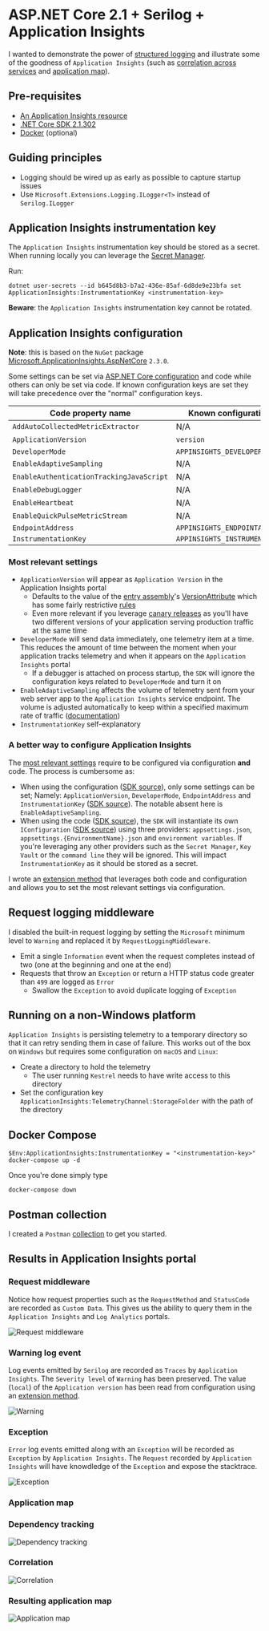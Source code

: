 # ASP.NET Core 2.1 + Serilog + Application Insights

I wanted to demonstrate the power of [structured logging][structured-logging] and illustrate some of the goodness of `Application Insights` (such as [correlation across services][correlation] and [application map][application-map]).

## Pre-requisites

- [An Application Insights resource][create-application-insights]
- [.NET Core SDK 2.1.302][dotnet-core-sdk]
- [Docker][docker] (optional)

## Guiding principles

- Logging should be wired up as early as possible to capture startup issues
- Use `Microsoft.Extensions.Logging.ILogger<T>` instead of `Serilog.ILogger`

## Application Insights instrumentation key

The `Application Insights` instrumentation key should be stored as a secret. When running locally you can leverage the [Secret Manager][secret-manager].

Run:

```posh
dotnet user-secrets --id b645d8b3-b7a2-436e-85af-6d8de9e23bfa set ApplicationInsights:InstrumentationKey <instrumentation-key>
```

**Beware**: the `Application Insights` instrumentation key cannot be rotated.

## Application Insights configuration

**Note**: this is based on the `NuGet` package [Microsoft.ApplicationInsights.AspNetCore][ai-nuget] `2.3.0`.

Some settings can be set via [ASP.NET Core configuration][aspnet-core-configuration] and code while others can only be set via code. If known configuration keys are set they will take precedence over the "normal" configuration keys.

| Code property name | Known configuration key | "Normal" configuration key |
| - | - | - |
| `AddAutoCollectedMetricExtractor` | N/A | N/A |
| `ApplicationVersion` | `version` | N/A |
| `DeveloperMode` | `APPINSIGHTS_DEVELOPER_MODE` | `ApplicationInsights:TelemetryChannel:DeveloperMode` |
| `EnableAdaptiveSampling` | N/A | N/A |
| `EnableAuthenticationTrackingJavaScript` | N/A | N/A |
| `EnableDebugLogger` | N/A | N/A |
| `EnableHeartbeat` | N/A | N/A |
| `EnableQuickPulseMetricStream` | N/A | N/A |
| `EndpointAddress` | `APPINSIGHTS_ENDPOINTADDRESS` | `ApplicationInsights:TelemetryChannel:EndpointAddress` |
| `InstrumentationKey` | `APPINSIGHTS_INSTRUMENTATIONKEY` | `ApplicationInsights:InstrumentationKey` |

### Most relevant settings

- `ApplicationVersion` will appear as `Application Version` in the Application Insights portal
  - Defaults to the value of the [entry assembly][entry-assembly]'s [VersionAttribute][version-attribute]  which has some fairly restrictive [rules][version-attribute-rules]
  - Even more relevant if you leverage [canary releases][canary-release] as you'll have two different versions of your application serving production traffic at the same time
- `DeveloperMode` will send data immediately, one telemetry item at a time. This reduces the amount of time between the moment when your application tracks telemetry and when it appears on the `Application Insights` portal
  - If a debugger is attached on process startup, the `SDK` will ignore the configuration keys related to `DeveloperMode` and turn it on
- `EnableAdaptiveSampling` affects the volume of telemetry sent from your web server app to the `Application Insights` service endpoint. The volume is adjusted automatically to keep within a specified maximum rate of traffic ([documentation][adaptive-sampling])
- `InstrumentationKey` self-explanatory

### A better way to configure Application Insights

The [most relevant settings](#most-relevant-settings) require to be configured via configuration **and** code. The process is cumbersome as:

- When using the configuration ([SDK source][configuration-via-configuration]), only some settings can be set; Namely: `ApplicationVersion`, `DeveloperMode`, `EndpointAddress` and `InstrumentationKey` ([SDK source][configuration-via-configuration-settings]). The notable absent here is `EnableAdaptiveSampling`.
- When using the code ([SDK source][configuration-via-code]), the `SDK` will instantiate its own `IConfiguration` ([SDK source][configuration-via-code-default]) using three providers: `appsettings.json`, `appsettings.{EnvironmentName}.json` and `environment variables`. If you're leveraging any other providers such as the `Secret Manager`, `Key Vault` or the `command line` they will be ignored. This will impact `InstrumentationKey` as it should be stored as a secret.

I wrote an [extension method](src/Logging.Web/Extensions/ServiceCollectionExtensions.cs) that leverages both code and configuration and allows you to set the most relevant settings via configuration.

## Request logging middleware

I disabled the built-in request logging by setting the `Microsoft` minimum level to `Warning` and replaced it by `RequestLoggingMiddleware`.

- Emit a single `Information` event when the request completes instead of two (one at the beginning and one at the end)
- Requests that throw an `Exception` or return a HTTP status code greater than `499` are logged as `Error`
  - Swallow the `Exception` to avoid duplicate logging of `Exception`

## Running on a non-Windows platform

`Application Insights` is persisting telemetry to a temporary directory so that it can retry sending them in case of failure. This works out of the box on `Windows` but requires some configuration on `macOS` and `Linux`:

- Create a directory to hold the telemetry
  - The user running `Kestrel` needs to have write access to this directory
- Set the configuration key `ApplicationInsights:TelemetryChannel:StorageFolder` with the path of the directory

## Docker Compose

```posh
$Env:ApplicationInsights:InstrumentationKey = "<instrumentation-key>"
docker-compose up -d
```

Once you're done simply type

```posh
docker-compose down
```

## Postman collection

I created a `Postman` [collection](docs/postman) to get you started.

## Results in Application Insights portal

### Request middleware

Notice how request properties such as the `RequestMethod` and `StatusCode` are recorded as `Custom Data`. This gives us the ability to query them in the `Application Insights` and `Log Analytics` portals.

![Request middleware](docs/assets/request-middleware.png)

### Warning log event

Log events emitted by `Serilog` are recorded as `Traces` by `Application Insights`. The `Severity level` of `Warning` has been preserved. The value (`local`) of the `Application version` has been read from configuration using an [extension method](#a-better-way-to-configure-application-insights).

![Warning](docs/assets/warning.png)

### Exception

`Error` log events emitted along with an `Exception` will be recorded as `Exception` by `Application Insights`. The `Request` recorded by `Application Insights` will have knowdledge of the `Exception` and expose the stacktrace.

![Exception](docs/assets/exception.png)

### Application map

### Dependency tracking

![Dependency tracking](docs/assets/dependency-tracking.png)

### Correlation

![Correlation](docs/assets/correlation.png)

### Resulting application map

![Application map](docs/assets/application-map.png)

[ai-nuget]: https://www.nuget.org/packages/Microsoft.ApplicationInsights.AspNetCore/2.3.0
[aspnet-core-configuration]: https://docs.microsoft.com/en-us/aspnet/core/fundamentals/configuration/?view=aspnetcore-2.1&tabs=basicconfiguration
[secret-manager]: https://docs.microsoft.com/en-us/aspnet/core/security/app-secrets?view=aspnetcore-2.1&tabs=windows#secret-manager
[version-attribute]: https://docs.microsoft.com/en-us/dotnet/api/system.reflection.assemblyversionattribute?view=netcore-2.1
[entry-assembly]: https://docs.microsoft.com/en-us/dotnet/api/system.reflection.assembly.getentryassembly?view=netcore-2.1#System_Reflection_Assembly_GetEntryAssembly
[version-attribute-rules]: https://docs.microsoft.com/en-us/dotnet/api/system.reflection.assemblyversionattribute?view=netcore-2.1#remarks
[canary-release]: https://martinfowler.com/bliki/CanaryRelease.html
[adaptive-sampling]: https://docs.microsoft.com/en-us/azure/application-insights/app-insights-sampling#adaptive-sampling-at-your-web-server
[configuration-via-configuration]: https://github.com/Microsoft/ApplicationInsights-aspnetcore/blob/6e602f85b1d39d9e779f001297def36b1e935899/src/Microsoft.ApplicationInsights.AspNetCore/Extensions/ApplicationInsightsExtensions.cs#L77
[configuration-via-configuration-settings]: https://github.com/Microsoft/ApplicationInsights-aspnetcore/blob/6e602f85b1d39d9e779f001297def36b1e935899/src/Microsoft.ApplicationInsights.AspNetCore/Extensions/ApplicationInsightsExtensions.cs#L314
[configuration-via-code]: https://github.com/Microsoft/ApplicationInsights-aspnetcore/blob/6e602f85b1d39d9e779f001297def36b1e935899/src/Microsoft.ApplicationInsights.AspNetCore/Extensions/ApplicationInsightsExtensions.cs#L91
[configuration-via-code-default]: https://github.com/Microsoft/ApplicationInsights-aspnetcore/blob/6e602f85b1d39d9e779f001297def36b1e935899/src/Microsoft.ApplicationInsights.AspNetCore/Extensions/DefaultApplicationInsightsServiceConfigureOptions.cs#L30
[structured-logging]: https://nblumhardt.com/2016/06/structured-logging-concepts-in-net-series-1/
[dotnet-core-sdk]: https://www.microsoft.com/net/download
[application-map]: https://docs.microsoft.com/en-us/azure/application-insights/app-insights-app-map
[correlation]: https://docs.microsoft.com/en-us/azure/application-insights/application-insights-correlation
[docker]: https://www.docker.com/community-edition
[create-application-insights]: https://docs.microsoft.com/en-us/azure/application-insights/app-insights-dotnetcore-quick-start#enable-application-insights